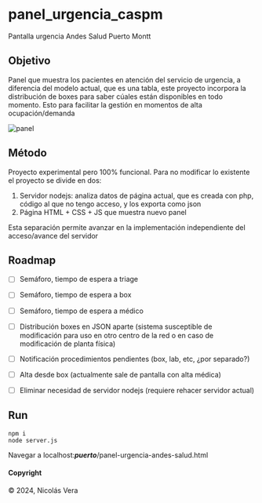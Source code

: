 # panel_urgencia_caspm
Pantalla urgencia Andes Salud Puerto Montt

## Objetivo

Panel que muestra los pacientes en atención del servicio de urgencia, a diferencia del modelo actual, que es una tabla, este proyecto incorpora la distribución de boxes para saber cúales están disponibles en todo momento. Esto para facilitar la gestión en momentos de alta ocupación/demanda

![panel](https://github.com/nicoveraz/panel_urgencia_caspm/tree/main/assets/panel.jpg)

## Método

Proyecto experimental pero 100% funcional. Para no modificar lo existente el proyecto se divide en dos: 

1. Servidor nodejs: analiza datos de página actual, que es creada con php, código al que no tengo acceso, y los exporta como json
2. Página HTML + CSS + JS que muestra nuevo panel

Esta separación permite avanzar en la implementación independiente del acceso/avance del servidor

## Roadmap

- [ ] Semáforo, tiempo de espera a triage
- [ ] Semáforo, tiempo de espera a box
- [ ] Semáforo, tiempo de espera a médico
- [ ] Distribución boxes en JSON aparte (sistema susceptible de modificación para uso en otro centro de la red o en caso de modificación de planta física) 
- [ ] Notificación procedimientos pendientes (box, lab, etc, ¿por separado?)
- [ ] Alta desde box (actualmente sale de pantalla con alta médica)
- [ ] Eliminar necesidad de servidor nodejs (requiere rehacer servidor actual)


## Run

```
npm i
node server.js
```

Navegar a localhost:***puerto***/panel-urgencia-andes-salud.html

#### Copyright

© 2024, Nicolás Vera
